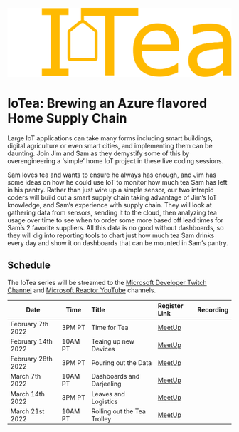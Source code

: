 ![Internet of Tea Icon](../../img/iot/iotea/iotea-title.svg)

# IoTea: Brewing an Azure flavored Home Supply Chain

Large IoT applications can take many forms including smart buildings, digital agriculture or even smart cities, and implementing them can be daunting. Join Jim and Sam as they demystify some of this by overengineering a ‘simple’ home IoT project in these live coding sessions.

Sam loves tea and wants to ensure he always has enough, and Jim has some ideas on how he could use IoT to monitor how much tea Sam has left in his pantry. Rather than just wire up a simple sensor, our two intrepid coders will build out a smart supply chain taking advantage of Jim’s IoT knowledge, and Sam’s experience with supply chain. They will look at gathering data from sensors, sending it to the cloud, then analyzing tea usage over time to see when to order some more based off lead times for Sam’s 2 favorite suppliers. All this data is no good without dashboards, so they will dig into reporting tools to chart just how much tea Sam drinks every day and show it on dashboards that can be mounted in Sam’s pantry.

## Schedule

The IoTea series will be streamed to the [Microsoft Developer Twitch Channel](https://twitch.tv/MicrosoftDeveloper) and [Microsoft Reactor YouTube](https://www.youtube.com/channel/UCkm6luGCS3hD25jcEhvRMIA) channels.

| Date | Time | Title |  Register Link | Recording |
| ---  | --- | :---   | :--- | :--- |
| February 7th 2022 | 3PM PT | Time for Tea               |  [MeetUp](https://www.meetup.com/Microsoft-Reactor-Redmond/events/283202708/)      | |
| February 14th 2022 | 10AM PT | Teaing up new Devices  | [MeetUp](https://www.meetup.com/Microsoft-Reactor-Redmond/events/283202791/)        | |
| February 28th 2022 | 3PM PT | Pouring out the Data          | [MeetUp](https://www.meetup.com/Microsoft-Reactor-Redmond/events/283202808/)        | |
| March 7th 2022 | 10AM PT | Dashboards and Darjeeling              | [MeetUp](https://www.meetup.com/Microsoft-Reactor-Redmond/events/283202824/)        | |
| March 14th 2022 | 3PM PT | Leaves and Logistics                | [MeetUp](https://www.meetup.com/Microsoft-Reactor-Redmond/events/283203111/)        | |
| March 21st 2022 | 10AM PT | Rolling out the Tea Trolley               | [MeetUp](https://www.meetup.com/Microsoft-Reactor-Redmond/events/283203230/)        | |
